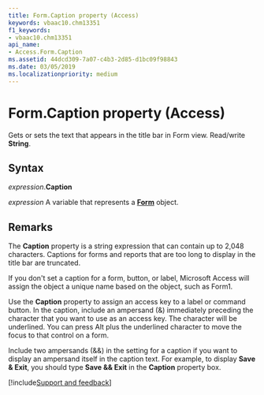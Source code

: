 ```yaml
---
title: Form.Caption property (Access)
keywords: vbaac10.chm13351
f1_keywords:
- vbaac10.chm13351
api_name:
- Access.Form.Caption
ms.assetid: 44dcd309-7a07-c4b3-2d85-d1bc09f98843
ms.date: 03/05/2019
ms.localizationpriority: medium
---
```



# Form.Caption property (Access)

Gets or sets the text that appears in the title bar in Form view. Read/write **String**.


## Syntax

_expression_.**Caption**

_expression_ A variable that represents a **[Form](Access.Form.md)** object.

## Remarks

The **Caption** property is a string expression that can contain up to 2,048 characters. Captions for forms and reports that are too long to display in the title bar are truncated.

If you don't set a caption for a form, button, or label, Microsoft Access will assign the object a unique name based on the object, such as Form1.

Use the **Caption** property to assign an access key to a label or command button. In the caption, include an ampersand (&) immediately preceding the character that you want to use as an access key. The character will be underlined. You can press Alt plus the underlined character to move the focus to that control on a form.

Include two ampersands (&&) in the setting for a caption if you want to display an ampersand itself in the caption text. For example, to display **Save & Exit**, you should type **Save && Exit** in the **Caption** property box.


[!include[Support and feedback](~/includes/feedback-boilerplate.md)]


